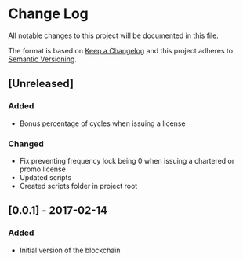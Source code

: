 # Change Log
All notable changes to this project will be documented in this file.

The format is based on [Keep a Changelog](http://keepachangelog.com/)
and this project adheres to [Semantic Versioning](http://semver.org/).

## [Unreleased]
### Added
- Bonus percentage of cycles when issuing a license

### Changed
- Fix preventing frequency lock being 0 when issuing a chartered or promo license
- Updated scripts
- Created scripts folder in project root

## [0.0.1] - 2017-02-14
### Added
- Initial version of the blockchain
